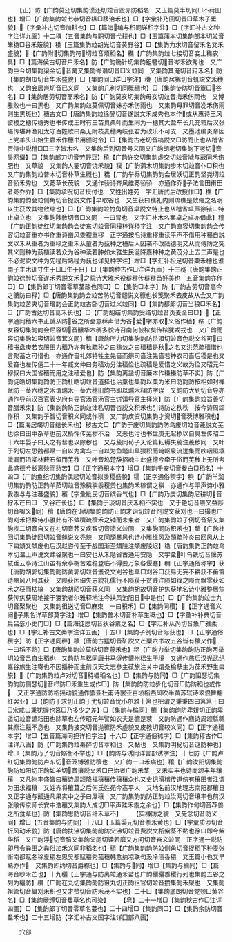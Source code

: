 <!-- { "loadSidebar": true } -->
　　【正】防【广韵莫还切集韵谟还切竝音蛮赤防稻名　又玉篇莫半切同□不莳田也】増□【广韵集韵竝七恭切音枞□移治禾也】□【字彚补乃回切音□草木子垂貌】【字彚补古切音加耕也】□【篇海编与积同详积字注】□【字汇补古文种字注详九画】十二穓【五音集韵与职切音弋耕也】□【玉篇蒲本切集韵部本切竝音笨稳□谷禾簸貌】穔【玉篇集韵竝胡光切音黄野谷】□【集韵力求切音留禾名又禾盛貌】【广韵附切集韵符切竝音烦稻名】穕【广韵集韵竝七接切音妾土穕农具】□【篇海侯古切音户禾名】防【广韵锄针切集韵鉏簪切音岑禾欲秀也　又广韵巨今切集韵渠金切音禽又集韵岑谮切音□义竝同　又集韵其淹切音箝禾名】防【集韵胡瓜切音华禾盛貌】□【集韵同□详□字注】穖【唐韵居狶切音虮説文禾穖也　又韵会居岂切音已义同　又集韵几利切同穊稠也】□【集韵徒防切音簟□谷名】□【集韵居劳切音髙禾名】防【广韵莫亥切集韵毋亥切竝音挴禾伤雨也　又博雅败也一曰黒也　又广韵集韵竝莫佩切音妹亦禾伤雨也　又集韵母罪切音凂禾伤雨则生黒斑也】穗古文□【唐韵集韵竝徐醉切音遂説文禾成秀也本作或从惠诗王风彼稷之穗传穗秀也书传成王时有三苗贯桑叶而生同为一穗其大盈车长几充箱后汉张堪传堪拜渔阳太守百姓歌曰桑无附枝麦穗两岐张君为政乐不可支　又墨池编炎帝因上党羊头山始生嘉禾作穗书用颁时令】□【集韵古老切音槁説文□防而止也从稽省贾侍中説稽□□三字皆木名　又集韵后到切音号义同又广韵胡老切集韵下老切音昊网缀】□【集韵郎刀切音劳野豆】穘【广韵许交切集韵虚交切竝音虓与藃同禾伤肥也　又草貌　又集韵人要切音饶禾貌】穙【广韵蒲木切集韵歩木切竝音仆□积也　又广韵集韵竝普木切音朴草生穊也】穚【广韵举乔切集韵韵会居妖切正韵坚尧切竝音骄禾秀也　又莠草长茂貌　又通作骄诗齐风维莠骄骄　亦通作乔子法言田甫田者莠乔乔】□【集韵承呪切音授付也　又姓出姓苑　字汇唐武后改授作□】穛【广韵集韵韵会竝侧角切音捉説文作早取谷也　又生获曰穛礼内则疏穛是敛缩之名明以生获故其物敛缩也】□【广韵集韵竝竹角切音卓説文特止也从稽省卓声徐锴曰特止卓立也　又集韵陟敎切音□义同　一曰冐也　又字汇补木名案卓之卓亦借此】穜【广韵正韵徒红切集韵韵会徒东切竝音同穜稑详稑字注　又广韵直容切集韵韵会传容切竝音重亦书作重诗豳风黍稷重穋　正字通按毛诗重穋重读平声不借用种穜自説文以禾从重者为重穋之重禾从童者为蓺种之穜后人因袭不改陆德明又从而傅防之究其义则种为蓺植读若众为谷种读若肿如大雅生民诞降嘉种种之黄茂分上去二声是也不必泥説文种为先穜后熟穜为蓺也详见种字注】增□【字汇补松足切音粟禾穗也淮南子主术训寸生于□□生于日】□【集韵种古作□注详九画】十三穟【唐韵集韵正韵竝徐醉切音遂禾秀説文禾之貌诗大雅禾役穟穟传穟穟苗好美也　五音集韵亦作□】□【集韵郎丁切音零草茎疎也同□】□【集韵□本字】防【广韵古劳切音高今之餹防曰释】□【唐韵集韵韵会竝苦防切音翽説文穅也长笺聚禾去皮故从会又广韵集韵竝苦夬切音璯韵会正韵竝古卧切音过义竝同】□【集韵都郎切音当稂□禾名】□【广韵古达切音葛禾长也】□【广韵胡结切集韵奚结切竝音页麦全曰□】【正字通同穑六书正譌从防谷之所会意秝声借为吝爱字亦取义俗作穑】秾【广韵女容切集韵韵会尼容切音醲华木稠多貌诗召南何彼秾矣传秾犹戎戎也　又广韵而容切集韵如容切竝音茸义同】穑【唐韵所力切集韵韵防杀浿切竝音色説文谷可曰穑书盘庚若农服田力穑乃亦有秋疏种之曰稼敛之曰穑穑是秋之名又洪范疏穑惜也言聚蓄之可惜也　亦通作啬礼郊特牲主先啬而祭司啬注先啬若神农司啬后稷是也又爱吝也左传僖二十一年臧文仲曰务穑劝分注穑俭也疏穑是爱惜之义故为俭又昭元年穆叔曰大国省穑而用之注穑爱也】防【集韵离盐切音廉本作稴稴防草不实】防【广韵徒皓切集韵韵防正韵杜皓切竝音道择也治粟也集韵以栗为米曰防韵防按相如封禅赋防一茎六穗之禾谓瑞禾一茎六穗旧韵书即以瑞禾释防字误　又韵防大到切音导亦通作导前汉百官表少府有导官汤官汤官主饼饵导官主择米】防【广韵集韵竝旨善切音膳禾束】防【集韵韵防正韵竝津私切音咨説文积禾也引诗防之秩秩　按今诗周颂作积　又集韵子智切音积义同或作穧　又广韵疾资切集韵才资切音茨博雅积也】□【篇海居竭切音结长禾也】秽古文□【广韵于废切集韵韵防乌废切竝音薉説文芜也徐曰田中杂草也前汉杨恽传芜秽不治　又恶也污也书盘庚无起秽以自臭左传昭二十六年晏子曰天之有彗也以除秽也　又与薉同荀子天论篇耘耨失薉注薉秽同　又叶于列切左思魏都赋一自以为禽鸟一自以为鱼鼈山阜猥积而﨑岖泉流迸集而咉咽隰壤瀸漏而沮洳林薮石留而芜秽　又叶音坞楚辞招魂主此盛德兮牵于俗而芜秽上无所考此盛德兮长离殃而愁苦】□【正字通积本字】增□【集韵千安切音餐白□稻名】十四□【广韵鱼纪切集韵偶起切竝音拟黍稷盛貌】穤【正字通俗稬字】穥【广韵羊洳切集韵韵防正韵羊茹切竝音豫穥穥黍稷羙也集韵禾稼谓之穥　亦通作与平声诗小雅我黍与与注蕃盛貌】穦【字彚紪民切音缤香气也】□【广韵乃庚切集韵尼耕切音狞禾芒曰□　又谷芒长也】□【集韵于琰切音厌禾稻不实也　又于艳切音餍又益陟切音嚈义同】穧【唐韵在诣切集韵韵防正韵才诣切竝音剂説文获刈也一曰撮也广韵刈禾把数诗小雅此有不敛穧疏穧禾之铺而未束者　又广韵集韵竝子例切音祭又集韵疾二切音自又在礼切音荠又疾智切音渍义竝同　又集韵同防积禾也】穨【广韵杜回切集韵徒回切竝音魋说文秃貌　又同頽暴风也诗小雅维风及頽疏孙炎曰回风从上下曰頽又頽废也后汉赵咨传至于战国渐至穨陵注頽废陵迟】稳【唐韵集韵正韵竝乌本切温上声说文蹂谷聚也一曰安也从禾隐省古通用安隐　又字彚叶乌铣切音偃苏轼垂云亭诗江山虽有余亭榭苦难稳登临不得要万象各偃蹇】穪【正字通俗称字】获【唐韵胡郭切集韵韵防黄郭切竝音濩说文刈谷也草曰刈谷曰获易无妄不耕获不葘畬诗豳风八月其获　又陨获困廹失志貌礼儒行不陨获于贫贱注陨如箨之陨而飘零获如禾之获而枯槁　又集韵胡陌切音获义同　又集韵胡故切音护焦获地名诗小雅整居焦获传焦获周地接于玁狁者尔雅释地注今扶风池阳县中是也】□【广韵集韵竝士九切音棸聚也　又集韵徂送切音□麻束　一曰积禾】□【集韵同穳】【正字通音义阙子果名详草部莫字注】增□【集韵普木切音朴草生穊也】□【字彚补补典切音扁吕毖小史门□】□【篇海徒厯切音狄谷粟之名】□【字汇补从尚切音象广雅柔也】□【字汇补古文秦字注详五画】十五□【集韵子例切音际获也】□【正字通俗穳字】防【正字通同稺】穬【唐韵古猛切音矿説文芒粟六书故五谷皆有穬又作　一曰稻不熟】□【唐韵集韵竝莫结切音蔑禾也】稆【广韵力举切集韵韵防正韵两举切竝音吕自生稻也　又韵防与稆同唐书马燧传懐州稆生于境　又通作旅后汉光武纪嘉谷旅生注寄也不因播种而生前汉天文志参主葆旅注关中谓桑榆孽生为葆禾野生曰旅】【广韵集韵竝卢对切音秲櫑稻名也】□【集韵与防同】□【广韵阻瑟切集韵韵防侧瑟切音栉防□禾重生或作□】防【集韵韵防竝步化切音□防防稻也或作　又正字通防防稻摇动貌通作罢亚杜甫诗罢亚百顷稻西风吹半黄苏轼诗翠浪舞翻红罢亚】□【韵防于求切正韵于尤切竝音忧小尔雅十筥也把谓之秉秉四曰筥筥十曰□宋咸曰秉犹握也筥□乃多少之差】□【集韵与稨同】穮【集韵韵防卑娇切正韵卑遥切竝音镳耘田也除草也左传昭元年譬如农夫是穮是蔉　又韵防通作麃诗周颂緜緜其麃注耘不息也　又集韵披交切音抛穮防禾虚貌又皮教切音较义同】□【正字通穑本字】增□【五音篇海同担详担字注】十六□【正字通俗秫字】□【集韵稕古作□注详八画】防【广韵集韵竝秦醉切音萃稻也　又黏也　又集韵明秘切音谜防种也】增□【集韵乃了切音嫋衡不举也】□【韵防与诱同详言部诱字注】十七防【广韵卢红切集韵韵防卢东切音笼博雅防穧也　又广韵一曰禾病也】穰【广韵汝阳切集韵韵防如阳切正韵如羊切音攘説文禾□已治者广韵禾茎　又禾实丰也诗商颂丰年穰穰　又凡物丰盛皆曰穰诗周颂降福穰穰传穰穰众也又史记滑稽传道傍有穰田者注谓为田求福穰　又姓齐将穰苴之后何氏姓苑今髙平人　又地名前汉地理志南阳郡穰县　又正字通与瓤通凡果实中之子曰屖穰　又广韵集韵韵防正韵竝汝两切音壤丰也前汉张敞传京师长安中浩穰又集韵人成切□平声蹂禾黍之余也】□【集韵作甸切音荐兽之所食草也】防【集韵思防切音纤禾草不】
　　【实稴防之貌　又先念切音防义同】增□【五音集韵与防同】十八□【玉篇渠元切音拳禾黄也】□【字彚质涉切音折风动禾貌】防【唐韵扶沸切集韵韵防父沸切竝音费説文稻紫茎不黏也徐曰即今紫华稻　又广韵浮切音膹又集韵父尾切读若靡又方问切音奋义竝同　正字通一説防即月令粪田之粪俗加禾义同非稻名也】穱【广韵集韵韵防竝侧角切音捉稻下种麦张衡南都赋冬稌夏穱左思吴都赋穱秀菰穗韩愈纳凉联句汲冷渍香穱　又玉篇小也又早熟亦作　又集韵即约切音爵穄也】□【集韵与同】增□【集韵与稨同】□【篇海音眇禾芒也】十九穲【正字通与防离竝通禾苗也广韵穲穲黍稷行列也集韵五谷之列为穲防】穳【广韵在丸切集韵韵防徂丸切正韵徂官切竝音攒集韵禾聚也　又集韵祖管切音纂刈禾积也又才赞切音防禾茂不实也】二十□【集韵底朗切音党顿□黄谷名】□【集韵厥缚切音矍草名也可染】
　　【皂】二十一増□【集韵秋古作□注详四画】□【集韵郎丁切音零草名蔓也】二十四增□【集韵同□】□【集韵余防切音盐禾也】二十五增防【字汇补古文国字注详囗部八画】

　　穴部
